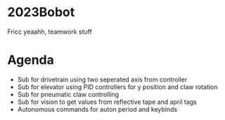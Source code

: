 # 2023Bobot
Fricc yeaahh, teamwork stuff

# Agenda
* Sub for drivetrain using two seperated axis from controller
* Sub for elevator using PID controllers for y position and claw rotation
* Sub for pneumatic claw controlling
* Sub for vision to get values from reflective tape and april tags
* Autonomous commands for auton period and keybinds

